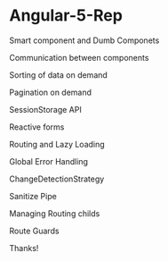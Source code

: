 # Angular-5-Rep

<p> Smart component and Dumb Componets<p>
<p> Communication between components<p>
<p> Sorting of data on demand</p>
<p> Pagination on demand</p>
<p> SessionStorage API<p>
<p> Reactive forms</p>
<p> Routing and Lazy Loading</p>
<p> Global Error Handling</p>
<p> ChangeDetectionStrategy</p>
<p> Sanitize Pipe</p>
<p> Managing Routing childs</p>
<p> Route Guards</p>
Thanks!


